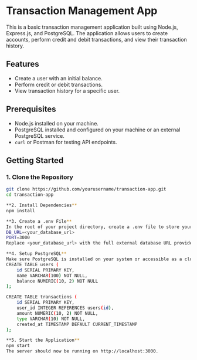 # Transaction Management App

This is a basic transaction management application built using Node.js, Express.js, and PostgreSQL. The application allows users to create accounts, perform credit and debit transactions, and view their transaction history.

## Features
- Create a user with an initial balance.
- Perform credit or debit transactions.
- View transaction history for a specific user.

## Prerequisites
- Node.js installed on your machine.
- PostgreSQL installed and configured on your machine or an external PostgreSQL service.
- `curl` or Postman for testing API endpoints.

## Getting Started

### 1. Clone the Repository
```bash
git clone https://github.com/yourusername/transaction-app.git
cd transaction-app

**2. Install Dependencies**
npm install

**3. Create a .env File**
In the root of your project directory, create a .env file to store your environment variables. Here is the format you should follow:
DB_URL=<your_database_url>
PORT=3000
Replace <your_database_url> with the full external database URL provided by your PostgreSQL service.

**4. Setup PostgreSQL**
Make sure PostgreSQL is installed on your system or accessible as a cloud service. You should create the necessary tables for users and transactions in your database. Here is an example of what the SQL schema might look like:
CREATE TABLE users (
    id SERIAL PRIMARY KEY,
    name VARCHAR(100) NOT NULL,
    balance NUMERIC(10, 2) NOT NULL
);

CREATE TABLE transactions (
    id SERIAL PRIMARY KEY,
    user_id INTEGER REFERENCES users(id),
    amount NUMERIC(10, 2) NOT NULL,
    type VARCHAR(10) NOT NULL,
    created_at TIMESTAMP DEFAULT CURRENT_TIMESTAMP
);

**5. Start the Application**
npm start
The server should now be running on http://localhost:3000.
